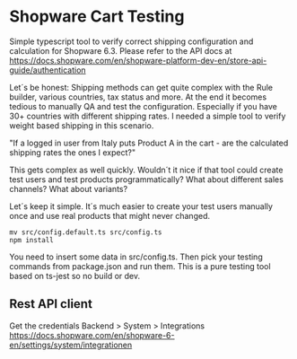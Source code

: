 # Shopware Cart Testing

Simple typescript tool to verify correct shipping configuration and calculation for Shopware 6.3. Please refer to the API docs at https://docs.shopware.com/en/shopware-platform-dev-en/store-api-guide/authentication

Let´s be honest: Shipping methods can get quite complex with the Rule builder, various countries, tax status and more. At the end it becomes tedious to manually QA and test the configuration. Especially if you have 30+ countries with different shipping rates. I needed a simple tool to verify weight based shipping in this scenario.

"If a logged in user from Italy puts Product A in the cart - are the calculated shipping rates the ones I expect?"

This gets complex as well quickly. Wouldn´t it nice if that tool could create test users and test products programmatically? What about different sales channels? What about variants?

Let´s keep it simple. It´s much easier to create your test users manually once and use real products that might never changed.

```
mv src/config.default.ts src/config.ts
npm install
```

You need to insert some data in src/config.ts. 
Then pick your testing commands from package.json and run them. This is a pure testing tool based on ts-jest so no build or dev.

## Rest API client
Get the credentials Backend > System > Integrations
https://docs.shopware.com/en/shopware-6-en/settings/system/integrationen
